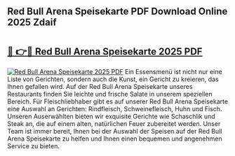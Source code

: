 ## Red Bull Arena Speisekarte PDF Download Online 2025 Zdaif

# <h2><a href="http://gc9zo5.nevu.top/?p=Red+Bull+Arena+Speisekarte">🔗 👉🔴 Red Bull Arena Speisekarte 2025 PDF</a></h2>

[![Red Bull Arena Speisekarte 2025 PDF](https://i.imgur.com/dBaPXMq.png)](http://gc9zo5.nevu.top/?p=Red+Bull+Arena+Speisekarte)
Ein Essensmenü ist nicht nur eine Liste von Gerichten, sondern auch die Kunst, ein Gericht zu kreieren, das Ihnen gefallen wird. Auf der Red Bull Arena Speisekarte unseres Restaurants finden Sie leichte und frische Salate in unserem speziellen Bereich. Für Fleischliebhaber gibt es auf unserer Red Bull Arena Speisekarte eine Auswahl an Gerichten: Rindfleisch, Schweinefleisch, Huhn und Fisch. Unseren Auserwählten bieten wir exquisite Gerichte wie Schaschlik und Steak an, die auf einem alten, natürlichen Feuer zubereitet werden. Unser Team ist immer bereit, Ihnen bei der Auswahl der Speisen auf der Red Bull Arena Speisekarte zu helfen und Ihnen einen bequemen und angenehmen Service zu bieten.
